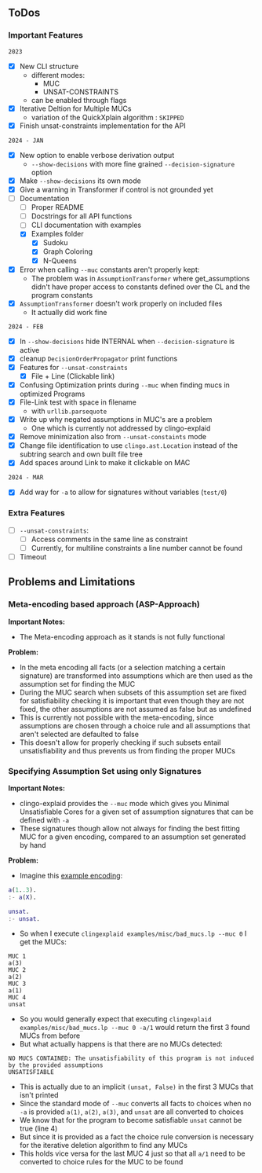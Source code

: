 
## ToDos

### Important Features

`2023`

+ [x] New CLI structure
  + different modes:
    + MUC
    + UNSAT-CONSTRAINTS
  + can be enabled through flags
+ [x] Iterative Deltion for Multiple MUCs
  + variation of the QuickXplain algorithm : `SKIPPED`
+ [x] Finish unsat-constraints implementation for the API

`2024 - JAN`

+ [x] New option to enable verbose derivation output
  + `--show-decisions` with more fine grained `--decision-signature` option
+ [x] Make `--show-decisions` its own mode
+ [x] Give a warning in Transformer if control is not grounded yet
+ [ ] Documentation
  + [ ] Proper README
  + [ ] Docstrings for all API functions
  + [ ] CLI documentation with examples
  + [x] Examples folder
    + [x] Sudoku
    + [x] Graph Coloring
    + [x] N-Queens
+ [x] Error when calling `--muc` constants aren't properly kept:
  + The problem was in `AssumptionTransformer` where get_assumptions didn't have proper access to constants defined over
    the CL and the program constants
+ [x] `AssumptionTransformer` doesn't work properly on included files
  + It actually did work fine

`2024 - FEB`

+ [x] In `--show-decisions` hide INTERNAL when `--decision-signature` is active
+ [x] cleanup `DecisionOrderPropagator` print functions
+ [x] Features for `--unsat-constraints`
	+ [x] File + Line (Clickable link)
+ [x] Confusing Optimization prints during `--muc` when finding mucs in optimized Programs
+ [x] File-Link test with space in filename
  + with `urllib.parsequote`
+ [x] Write up why negated assumptions in MUC's are a problem
  + One which is currently not addressed by clingo-explaid
+ [x] Remove minimization also from `--unsat-constaints` mode
+ [x] Change file identification to use `clingo.ast.Location` instead of the subtring search and own built file tree
+ [x] Add spaces around Link to make it clickable on MAC

`2024 - MAR`

+ [x] Add way for `-a` to allow for signatures without variables (`test/0`)

### Extra Features
+ [ ] `--unsat-constraints`:
  + [ ] Access comments in the same line as constraint
  + [ ] Currently, for multiline constraints a line number cannot be found
+ [ ] Timeout

## Problems and Limitations

### Meta-encoding based approach (ASP-Approach)

**Important Notes:**

+ The Meta-encoding approach as it stands is not fully functional

**Problem:**
  + In the meta encoding all facts (or a selection matching a certain signature) are
    transformed into assumptions which are then used as the assumption set for finding
    the MUC
  + During the MUC search when subsets of this assumption set are fixed for satisfiability
    checking it is important that even though they are not fixed, the other assumptions
    are not assumed as false but as undefined
  + This is currently not possible with the meta-encoding, since assumptions are chosen
    through a choice rule and all assumptions that aren't selected are defaulted to false
  + This doesn't allow for properly checking if such subsets entail unsatisfiability and
    thus prevents us from finding the proper MUCs

### Specifying Assumption Set using only Signatures

**Important Notes:**

+ clingo-explaid provides the `--muc` mode which gives you Minimal Unsatisfiable Cores for a given set of assumption
  signatures that can be defined with `-a`
+ These signatures though allow not always for finding the best fitting MUC for a given encoding, compared
  to an assumption set generated by hand

**Problem:**

+ Imagine this [example encoding](examples/misc/bad_mucs.lp):

```MATLAB
a(1..3).
:- a(X).

unsat.
:- unsat.
```

+ So when I execute `clingexplaid examples/misc/bad_mucs.lp --muc 0` I get the MUCs:

```
MUC 1
a(3)
MUC 2
a(2)
MUC 3
a(1)
MUC 4
unsat
```

+ So you would generally expect that executing  `clingexplaid examples/misc/bad_mucs.lp --muc 0 -a/1` would return the
  first 3 found MUCs from before
+ But what actually happens is that there are no MUCs detected:

```
NO MUCS CONTAINED: The unsatisfiability of this program is not induced by the provided assumptions
UNSATISFIABLE
```

+ This is actually due to an implicit `(unsat, False)` in the first 3 MUCs that isn't printed
+ Since the standard mode of `--muc` converts all facts to choices when no `-a` is provided `a(1)`, `a(2)`, `a(3)`,
  and `unsat` are all converted to choices
+ We know that for the program to become satisfiable `unsat` cannot be true (line 4)
+ But since it is provided as a fact the choice rule conversion is necessary for the iterative deletion algorithm to
  find any MUCs
+ This holds vice versa for the last MUC 4 just so that all `a/1` need to be converted to choice rules for the MUC to be
  found


[doc]: https://potassco.org/clingo/python-api/current/
[nox]: https://nox.thea.codes/en/stable/index.html
[pipx]: https://pypa.github.io/pipx/
[pre]: https://pre-commit.com/
[black]: https://black.readthedocs.io/en/stable/
[editable]: https://setuptools.pypa.io/en/latest/userguide/development_mode.html

